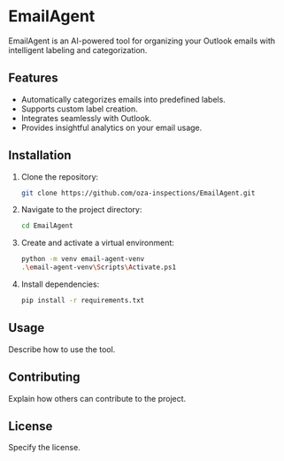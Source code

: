 # EmailAgent

EmailAgent is an AI-powered tool for organizing your Outlook emails with intelligent labeling and categorization.

## Features

- Automatically categorizes emails into predefined labels.
- Supports custom label creation.
- Integrates seamlessly with Outlook.
- Provides insightful analytics on your email usage.

## Installation

1. Clone the repository:
    ```bash
    git clone https://github.com/oza-inspections/EmailAgent.git
    ```
2. Navigate to the project directory:
    ```bash
    cd EmailAgent
    ```
3. Create and activate a virtual environment:
    ```bash
    python -m venv email-agent-venv
    .\email-agent-venv\Scripts\Activate.ps1
    ```
4. Install dependencies:
    ```bash
    pip install -r requirements.txt
    ```

## Usage

Describe how to use the tool.

## Contributing

Explain how others can contribute to the project.

## License

Specify the license.
